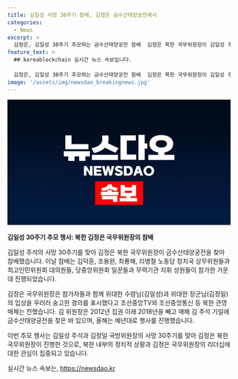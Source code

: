 ```yaml
---
title: 김일성 사망 30주기 참배, 김정은 금수산태양궁전에서
categories:
  - News
excerpt: >
  김정은, 김일성 30주기 추모하는 금수산태양궁전 참배  김정은 북한 국무위원장이 김일성 주석의 사망 30주기를 맞아 금수산태양궁전을 찾아 참배했다. 이에는 김덕훈, 조용원, 최룡해, 리병철 등 노동당 정치국 상무위원들과 최고인민위원회 대의원들, 당중앙위원회 일꾼들과 무력기관 지휘성원들도 함께했다. 2012년 이래 매년 김 주석 기일에 참배해온 김정은 위원장은 올해에도 예년과 같이 행사를 진행하며 김 위원장 독자 우상화를 강조하는 분위기가 덜어지지 않을 것으로 전망된다.
feature_text: >
  ## koreablockchain 실시간 뉴스 속보입니다.

  김정은, 김일성 30주기 추모하는 금수산태양궁전 참배  김정은 북한 국무위원장이 김일성 주석의 사망 30주기를 맞아 금수산태양궁전을 찾아 참배했다. 이에는 김덕훈, 조용원, 최룡해, 리병철 등 노동당 정치국 상무위원들과 최고인민위원회 대의원들, 당중앙위원회 일꾼들과 무력기관 지휘성원들도 함께했다. 2012년 이래 매년 김 주석 기일에 참배해온 김정은 위원장은 올해에도 예년과 같이 행사를 진행하며 김 위원장 독자 우상화를 강조하는 분위기가 덜어지지 않을 것으로 전망된다.
image: '/assets/img/newsdao_breakingnews.jpg'
---
```


<p><img src="/assets/img/newsdao_breakingnews.jpg" alt="koreablockchain 속보" /></p>

<p><strong>김일성 30주기 추모 행사: 북한 김정은 국무위원장의 참배</strong></p>

<p>김일성 주석의 사망 30주기를 맞아 김정은 북한 국무위원장이 금수산태양궁전을 찾아 참배했습니다. 이날 참배는 김덕훈, 조용원, 최룡해, 리병철 노동당 정치국 상무위원들과 최고인민위원회 대의원들, 당중앙위원회 일꾼들과 무력기관 지휘 성원들이 참가한 가운데 진행되었습니다.</p>

<p>김정은 국무위원장은 참가자들과 함께 위대한 수령님(김일성)과 위대한 장군님(김정일)의 입상을 우러러 숭고한 경의를 표시했다고 조선중앙TV와 조선중앙통신 등 북한 관영 매체는 전했습니다. 김 위원장은 2012년 집권 이래 2018년을 빼고 매해 김 주석 기일에 금수산태양궁전을 찾은 바 있으며, 올해는 예년대로 행사를 진행했습니다.</p>

<p>이번 추모 행사는 김일성 주석과 김정일 국방위원장의 사망 30주기를 맞아 김정은 북한 국무위원장이 진행한 것으로, 북한 내부의 정치적 상황과 김정은 국무위원장의 리더십에 대한 관심이 집중되고 있습니다.</p>
실시간 뉴스 속보는, <a href="https://newsdao.kr" rel="dofollow">https://newsdao.kr</a>


